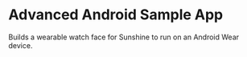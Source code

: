 Advanced Android Sample App
===================================

Builds a wearable watch face for Sunshine to run on an Android Wear device.

